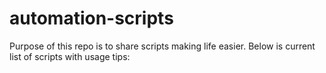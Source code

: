 # automation-scripts
Purpose of this repo is to share scripts making life easier.
Below is current list of scripts with usage tips:
